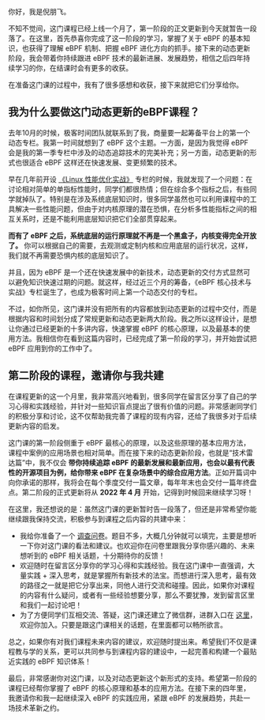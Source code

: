 你好，我是倪朋飞。

不知不觉间，这门课程已经上线一个月了，第一阶段的正文更新到今天就暂告一段落了。在这里，首先恭喜你完成了这一阶段的学习，掌握了关于 eBPF 的基本知识，也获得了理解 eBPF 机制、把握 eBPF 进化方向的抓手。接下来的动态更新阶段，我会带着你持续跟进 eBPF 技术的最新进展、发展趋势，相信之后四年持续学习的你，在结课时会有更多的收获。

在准备这门课的过程中，我有了很多感想和收获，接下来就把它们分享给你。

## 我为什么要做这门动态更新的eBPF课程？

去年10月的时候，极客时间团队就联系到了我，商量要一起筹备平台上的第一个动态专栏。我第一时间就想到了 eBPF 这个主题。一方面，是因为我觉得 eBPF 会是我的第一季专栏中涉及的动态追踪技术的完美补充；另一方面，动态更新的形式也很适合 eBPF 这样还在快速发展、变更频繁的技术。

早在几年前开设 [《Linux 性能优化实战》](https://time.geekbang.org/column/intro/100020901?tab=catalog) 专栏的时候，我就发现了一个问题：在讨论相对简单的单指标性能时，同学们都很热情；但在综合多个指标之后，有些同学就掉队了。特别是在涉及系统底层知识时，很多同学虽然也可以利用课程中的工具解决一些性能问题，但由于对内核原理的潜在恐惧，在分析多性能指标之间的相互关系时，还是不能利用底层知识把它们全部贯穿起来。

**而有了 eBPF 之后，系统底层的运行原理就不再是一个黑盒子，内核变得完全开放了。** 你可以根据自己的需要，去观测或定制内核和应用底层的运行状况，这样，我们就不再需要恐惧内核的底层知识了。

并且，因为 eBPF 是一个还在快速发展中的新技术，动态更新的交付方式显然可以避免知识快速过期的问题。就这样，经过近三个月的筹备，《eBPF 核心技术与实战》专栏诞生了，也成为极客时间上第一个动态交付的专栏。

不过，如你所见，这门课并没有把所有的内容都放到动态更新的过程中交付，而是根据内容和时间划分成了常规更新和动态更新两大阶段。我之所以这样设计，是想让你通过已经更新的十多讲内容，快速掌握 eBPF 的核心原理，以及最基本的使用方法。我相信你在看到这篇内容时，已经完成了第一阶段的学习，并开始尝试把 eBPF 应用到你的工作中了。

## 第二阶段的课程，邀请你与我共建

在课程更新的这一个月里，我非常高兴地看到，很多同学在留言区分享了自己的学习心得和实践经验，并针对一些知识盲点提出了很有价值的问题。非常感谢同学们的积极分享和讨论，这不仅帮助我完善了课程的现有内容，还给了我很多对于后续更新内容的启发。

这门课的第一阶段侧重于 eBPF 最核心的原理，以及这些原理的基本应用方法，课程中案例的应用场景也相对简单。而在接下来的动态更新阶段，也就是“技术雷达篇”中，我不仅会 **带你持续追踪 eBPF 的最新发展和最新应用，也会以最有代表性的开源项目为例，给你带来 eBPF 在复杂场景中的综合应用方法**。正如开篇词中向你承诺的那样，我将会在每个季度交付一篇文章，每年年末也会交付一篇年终盘点。第二阶段的正式更新将从 **2022 年 4 月** 开始，记得到时候回来继续学习呀！

在这里，我还想说的是：虽然这门课的更新暂时告一段落了，但还是非常希望你能继续跟我保持交流，积极参与到课程之后内容的共建中来：

- 我给你准备了一个 [调查问卷](https://jinshuju.net/f/tm8Ggu)。题目不多，大概几分钟就可以填完，主要是想听一下你对这门课的看法和建议。也欢迎你在问卷里跟我分享你感兴趣的、未来想听到的 eBPF 相关话题，十分期待你的反馈！
- 欢迎随时在留言区分享你的学习心得和实践经验。我在这门课中一直强调，大量实践 \+ 深入思考，就是掌握所有新技术的法宝。而想进行深入思考，最有效的路径之一就是把它分享出来，同他人进行交流和碰撞。因此，如果你对课程的内容有什么疑问，或者有一些经验想要分享，那么不要犹豫，发到留言区里和我们一起讨论吧！
- 为了方便同学们互相交流、答疑，这门课还建立了微信群，进群入口在 [这里](https://jinshuju.net/f/wmBy9q)，欢迎你加入。只要是跟这门课相关的话题，在里面都可以畅所欲言。

总之，如果你有对我们课程未来内容的建议，欢迎随时提出来。希望我们不仅是课程教与学的关系，更可以共同参与到课程内容的建设中，一起完善和构建一个最贴近实践的 eBPF 知识体系！

最后，非常感谢你对这门课，以及对动态更新这个新形式的支持。希望第一阶段的课程已经帮你掌握了 eBPF 的核心原理和基本的应用方法。在接下来的四年里，我邀请你和我一起继续深入 eBPF 的实践应用，紧跟 eBPF 的发展趋势，共赴一场技术革新之约。